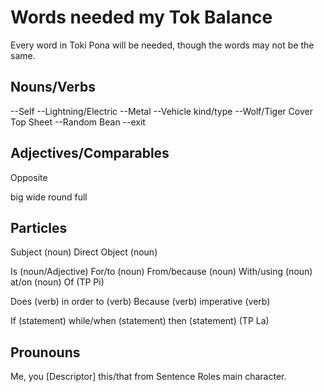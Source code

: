 Words needed my Tok Balance
================

Every word in Toki Pona will be needed, though the words may not be the same.

Nouns/Verbs
----
--Self
--Lightning/Electric
--Metal
--Vehicle
kind/type
--Wolf/Tiger
Cover
Top
Sheet
--Random
Bean
--exit


Adjectives/Comparables
---------
Opposite 


big
wide
round
full


Particles
----------
Subject (noun)
Direct Object (noun)

Is (noun/Adjective)
For/to (noun)
From/because (noun)
With/using (noun)
at/on (noun)
Of  (TP Pi)

Does (verb)
in order to (verb)
Because (verb)
imperative (verb)

If (statement)
while/when (statement)
then (statement) (TP La)

Prounouns
--------
Me, you
[Descriptor] this/that
from Sentence Roles
main character.








